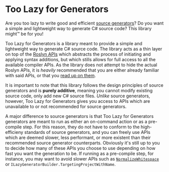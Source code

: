 # Too Lazy for Generators

Are you too lazy to write good and efficient [source generators](https://learn.microsoft.com/en-us/dotnet/csharp/roslyn-sdk/source-generators-overview)? Do you want a simple and lightweight way to generate C# source code? This library might™ be for you!

Too Lazy for Generators is a library meant to provide a simple and lightweight way to generate C# source code. The library acts as a thin layer on top of the [Roslyn APIs](https://learn.microsoft.com/en-us/dotnet/csharp/roslyn-sdk) which abstracts the process of initiating and applying syntax additions, but which stills allows for full access to all the available compiler APIs. As the library does not attempt to hide the actual Roslyn APIs, it is *heavily* recommended that you are either already familiar with said APIs, or that you [read up on them](https://learn.microsoft.com/en-us/dotnet/csharp/roslyn-sdk/compiler-api-model).

It is important to note that this library follows the design principles of source generators and is **purely additive**, meaning you cannot modify existing source code, only add new C# source files. *Unlike* source generators, however, Too Lazy for Generators gives you access to APIs which are unavailable to or not recommended for source generators.

A major difference to source generators is that Too Lazy for Generators generators are meant to run as either an on-command action or as a pre-compile step. For this reason, they do not have to conform to the high-efficieny standards of source generators, and you can freely use APIs which are deemed slower, less performant, or more existent than their recommended source generator counterparts. Obviously it's still up to you to decide how many of these APIs you choose to use depending on how fast you want the generation to be. If running as a pre-compile step, for instance, you may want to avoid slower APIs such as [`NormalizeWhitespace`](https://learn.microsoft.com/en-us/dotnet/api/microsoft.codeanalysis.csharp.syntaxextensions.normalizewhitespace) or `ILazyGeneratorBuilder.TargetingProjectWithName`.

